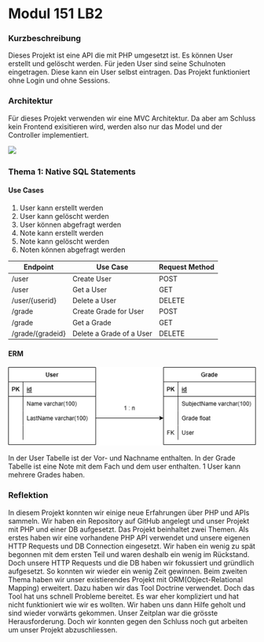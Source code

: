 # Modul 151 LB2

### Kurzbeschreibung
Dieses Projekt ist eine API die mit PHP umgesetzt ist. Es können User erstellt und gelöscht werden. Für jeden User sind seine Schulnoten eingetragen. Diese kann ein User selbst eintragen. Das Projekt funktioniert ohne Login und ohne Sessions. 

### Architektur
Für dieses Projekt verwenden wir eine MVC Architektur. Da aber am Schluss kein Frontend exisitieren wird, werden also nur das Model und der Controller implementiert. 

![](https://miro.medium.com/proxy/0*Qf1s2lG86MjX-Zcv.jpg)


### Thema 1: Native SQL Statements
#### Use Cases
1. User kann erstellt werden
2. User kann gelöscht werden
3. User können abgefragt werden
4. Note kann erstellt werden
5. Note kann gelöscht werden
6. Noten können abgefragt werden

|Endpoint| Use Case | Request Method |
|---|---|---|
| /user| Create User  |POST|
| /user | Get a User  |GET|
|/user/{userid} | Delete a User  |DELETE|
|/grade|Create Grade for User| POST |
|/grade|Get a Grade| GET|
|/grade/{gradeid}|Delete a Grade of a User|DELETE|

#### ERM
![](m151_erm.png)

In der User Tabelle ist der Vor- und Nachname enthalten.
In der Grade Tabelle ist eine Note mit dem Fach und dem user enthalten.
1 User kann mehrere Grades haben.

### Reflektion
In diesem Projekt konnten wir einige neue Erfahrungen über PHP und APIs sammeln. Wir haben ein Repository auf GitHub angelegt und unser Projekt mit PHP und einer DB aufgesetzt. Das Projekt beinhaltet zwei Themen. Als erstes haben wir eine vorhandene PHP API verwendet und unsere eigenen HTTP Requests und DB Connection eingesetzt. Wir haben ein wenig zu spät begonnen mit dem ersten Teil und waren deshalb ein wenig im Rückstand. Doch unsere HTTP Requests und die DB haben wir fokussiert und gründlich aufgesetzt. So konnten wir wieder ein wenig Zeit gewinnen. Beim zweiten Thema haben wir unser existierendes Projekt mit ORM(Object-Relational Mapping) erweitert. Dazu haben wir das Tool Doctrine verwendet. Doch das Tool hat uns schnell Probleme bereitet. Es war eher kompliziert und hat nicht funktioniert wie wir es wollten. Wir haben uns dann Hilfe geholt und sind wieder vorwärts gekommen. Unser Zeitplan war die grösste Herausforderung. Doch wir konnten gegen den Schluss noch gut arbeiten um unser Projekt abzuschliessen.